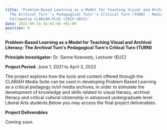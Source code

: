 ```yaml
---
title: 'Problem-Based Learning as a Model for Teaching Visual and Archival Literacy:
  The Archival Turn''s Pedagogical Turn''s Critical Turn (TURN) - Media Suite Teaching
  Fellowship CLARIAH-PLUS (2019-2023)'
date: 2022-09-16 16:02:00 +02:00
position: 0
---
```


**Problem-Based Learning as a Model for Teaching Visual and Archival Literacy: The Archival Turn's Pedagogical Turn's Critical Turn (TURN)**

**Principle Investigator:** Dr. Sanne Koevoets, Lecturer (EUC)

**Project Period:** June 1, 2021 to April 3, 2022

The project explores how the tools and content offered through the
 CLARIAH Media Suite can be used in developing Problem Based Learning as
 a critical pedagogy in/of media archives, in order to stimulate the
 development of knowledge and skills related to visual literacy, archival
 literacy and critical cultural citizenship in advanced undergraduate level
 Liberal Arts students.Below you may access the final project deliverables.

**Project Deliverables**

*Coming soon.*
